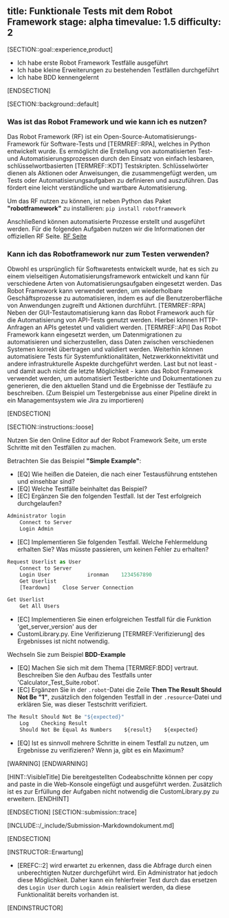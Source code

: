 title: Funktionale Tests mit dem Robot Framework
stage: alpha
timevalue: 1.5
difficulty: 2
---

[SECTION::goal::experience,product]

- Ich habe erste Robot Framework Testfälle ausgeführt
- Ich habe kleine Erweiterungen zu bestehenden Testfällen durchgeführt
- Ich habe BDD kennengelernt

[ENDSECTION]

[SECTION::background::default]

### Was ist das Robot Framework und wie kann ich es nutzen?

Das Robot Framework (RF) ist ein Open-Source-Automatisierungs-Framework für Software-Tests und
[TERMREF::RPA], welches in Python entwickelt wurde.
Es ermöglicht die Erstellung von automatisierten Test- und Automatisierungsprozessen durch den
Einsatz von einfach lesbaren, schlüsselwortbasierten [TERMREF::KDT] Testskripten.
Schlüsselwörter dienen als Aktionen oder Anweisungen, die zusammengefügt werden, um Tests oder
Automatisierungsaufgaben zu definieren und auszuführen.
Das fördert eine leicht verständliche und wartbare Automatisierung.

Um das RF nutzen zu können, ist neben Python das Paket **"robotframework"** zu installieren:
`pip install robotframework`

Anschließend können automatisierte Prozesse erstellt und ausgeführt werden. Für die folgenden Aufgaben
nutzen wir die Informationen der offiziellen RF Seite.
[RF Seite](https://robotframework.org/#getting-started)

### Kann ich das Robotframework nur zum Testen verwenden?

Obwohl es ursprünglich für Softwaretests entwickelt wurde, hat es sich zu einem vielseitigen
Automatisierungsframework entwickelt und kann für verschiedene Arten von Automatisierungsaufgaben
eingesetzt werden. Das Robot Framework kann verwendet werden, um wiederholbare Geschäftsprozesse zu
automatisieren, indem es auf die Benutzeroberfläche von Anwendungen zugreift und Aktionen durchführt.
[TERMREF::RPA] Neben der GUI-Testautomatisierung kann das Robot Framework auch für die Automatisierung
von API-Tests genutzt werden. Hierbei können HTTP-Anfragen an APIs getestet und validiert werden.
[TERMREF::API] Das Robot Framework kann eingesetzt werden, um Datenmigrationen zu automatisieren und
sicherzustellen, dass Daten zwischen verschiedenen
Systemen korrekt übertragen und validiert werden. Weiterhin können automatisiere Tests für Systemfunktionalitäten, Netzwerkkonnektivität und andere infrastrukturelle Aspekte durchgeführt werden.
Last but not least - und damit auch nicht die letzte Möglichkeit - kann das Robot Framework verwendet
werden, um automatisiert Testberichte und Dokumentationen zu generieren, die den aktuellen Stand und
die Ergebnisse der Testläufe zu beschreiben. (Zum Beispiel um Testergebnisse aus einer Pipeline direkt
in ein Managementsystem wie Jira zu importieren)

[ENDSECTION]

[SECTION::instructions::loose]

Nutzen Sie den Online Editor auf der Robot Framework Seite, um erste Schritte mit den Testfällen zu
machen.

Betrachten Sie das Beispiel **"Simple Example"**:

- [EQ] Wie heißen die Dateien, die nach einer Testausführung entstehen und einsehbar sind?
- [EQ] Welche Testfälle beinhaltet das Beispiel?
- [EC] Ergänzen Sie den folgenden Testfall. Ist der Test erfolgreich durchgelaufen?

```python
Administrator login
    Connect to Server
    Login Admin
```

- [EC] Implementieren Sie folgenden Testfall. Welche Fehlermeldung erhalten Sie? Was müsste
  passieren, um keinen Fehler zu erhalten?

```python
Request Userlist as User
    Connect to Server
    Login User            ironman    1234567890
    Get Userlist
    [Teardown]    Close Server Connection
```

```python
Get Userlist
    Get All Users
```

- [EC] Implementieren Sie einen erfolgreichen Testfall für die Funktion 'get_server_version' aus der
- CustomLibrary.py. Eine Verifizierung [TERMREF:Verifizierung] des Ergebnisses ist nicht notwendig.

Wechseln Sie zum Beispiel **BDD-Example**

- [EQ] Machen Sie sich mit dem Thema [TERMREF:BDD] vertraut. Beschreiben Sie den Aufbau des Testfalls
  unter 'Calculator_Test_Suite.robot'.
- [EC] Ergänzen Sie in der `.robot`-Datei die Zeile **Then The Result Should Not Be "1"**, zusätzlich
  den folgenden Testfall in der `.resource`-Datei und erklären Sie, was dieser Testschritt verifiziert.

```python
The Result Should Not Be "${expected}"
    Log    Checking Result
    Should Not Be Equal As Numbers    ${result}    ${expected}
```

- [EQ] Ist es sinnvoll mehrere Schritte in einem Testfall zu nutzen, um Ergebnisse zu verifizieren?
  Wenn ja, gibt es ein Maximum?

[WARNING]
[ENDWARNING]

[HINT::VisibleTitle]
Die bereitgestellten Codeabschnitte können per copy and paste in die Web-Konsole eingefügt und ausgeführt
werden.
Zusätzlich ist es zur Erfüllung der Aufgaben nicht notwendig die CustomLibrary.py zu erweitern.
[ENDHINT]

[ENDSECTION]
[SECTION::submission::trace]

[INCLUDE::/_include/Submission-Markdowndokument.md]

[ENDSECTION]

[INSTRUCTOR::Erwartung]

- [EREFC::2] wird erwartet zu erkennen, dass die Abfrage durch einen unberechtigten Nutzer
  durchgeführt wird. Ein Administrator hat jedoch diese Möglichkeit. Daher kann ein fehlerfreier
  Test durch das ersetzen des `Login User` durch `Login Admin` realisiert werden, da diese
  Funktionalität bereits vorhanden ist.

[ENDINSTRUCTOR]
